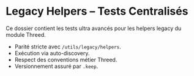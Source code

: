 # Legacy Helpers – Tests Centralisés

Ce dossier contient les tests ultra avancés pour les helpers legacy du module Threed.
- Parité stricte avec `/utils/legacy/helpers`.
- Exécution via auto-discovery.
- Respect des conventions métier Threed.
- Versionnement assuré par `.keep`.
